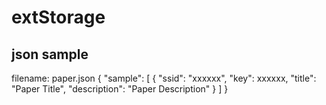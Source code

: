 # extStorage

## json sample
filename: paper.json
{
  "sample": [
    {
	"ssid": "xxxxxx",
  	"key": xxxxxx,
  	"title": "Paper Title",
  	"description": "Paper Description"
    }
  ]
}
